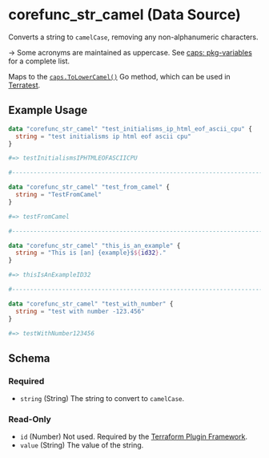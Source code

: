 <!--
---
page_title: "corefunc_str_camel Data Source - corefunc"
subcategory: ""
description: |-
  Converts a string to camelCase, removing any non-alphanumeric characters.
  -> Some acronyms are maintained as uppercase. See
  caps: pkg-variables https://pkg.go.dev/github.com/chanced/caps#pkg-variables for a complete list.
  Maps to the caps.ToLowerCamel() https://pkg.go.dev/github.com/chanced/caps#ToLowerCamel
  Go method, which can be used in Terratest https://terratest.gruntwork.io.
---
-->

# corefunc_str_camel (Data Source)

Converts a string to `camelCase`, removing any non-alphanumeric characters.

-> Some acronyms are maintained as uppercase. See
[caps: pkg-variables](https://pkg.go.dev/github.com/chanced/caps#pkg-variables) for a complete list.

Maps to the [`caps.ToLowerCamel()`](https://pkg.go.dev/github.com/chanced/caps#ToLowerCamel)
Go method, which can be used in [Terratest](https://terratest.gruntwork.io).

## Example Usage

```terraform
data "corefunc_str_camel" "test_initialisms_ip_html_eof_ascii_cpu" {
  string = "test initialisms ip html eof ascii cpu"
}

#=> testInitialismsIPHTMLEOFASCIICPU

#-----------------------------------------------------------------------

data "corefunc_str_camel" "test_from_camel" {
  string = "TestFromCamel"
}

#=> testFromCamel

#-----------------------------------------------------------------------

data "corefunc_str_camel" "this_is_an_example" {
  string = "This is [an] {example}$${id32}."
}

#=> thisIsAnExampleID32

#-----------------------------------------------------------------------

data "corefunc_str_camel" "test_with_number" {
  string = "test with number -123.456"
}

#=> testWithNumber123456
```

<!-- schema generated by tfplugindocs -->
## Schema

### Required

* `string` (String) The string to convert to `camelCase`.

### Read-Only

* `id` (Number) Not used. Required by the [Terraform Plugin Framework](https://developer.hashicorp.com/terraform/plugin/framework).
* `value` (String) The value of the string.

<!-- Preview the provider docs with the Terraform registry provider docs preview tool: https://registry.terraform.io/tools/doc-preview -->
